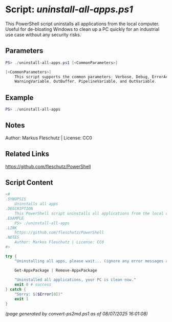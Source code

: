 Script: *uninstall-all-apps.ps1*
========================

This PowerShell script uninstalls all applications from the local computer. Useful for de-bloating Windows to clean up a PC quickly for an industrial use case without any security risks.

Parameters
----------
```powershell
PS> ./uninstall-all-apps.ps1 [<CommonParameters>]

[<CommonParameters>]
    This script supports the common parameters: Verbose, Debug, ErrorAction, ErrorVariable, WarningAction, 
    WarningVariable, OutBuffer, PipelineVariable, and OutVariable.
```

Example
-------
```powershell
PS> ./uninstall-all-apps

```

Notes
-----
Author: Markus Fleschutz | License: CC0

Related Links
-------------
https://github.com/fleschutz/PowerShell

Script Content
--------------
```powershell
<#
.SYNOPSIS
	Uninstalls all apps
.DESCRIPTION
	This PowerShell script uninstalls all applications from the local computer. Useful for de-bloating Windows to clean up a PC quickly for an industrial use case without any security risks.
.EXAMPLE
	PS> ./uninstall-all-apps
.LINK
	https://github.com/fleschutz/PowerShell
.NOTES
	Author: Markus Fleschutz | License: CC0
#>

try {
	"Uninstalling all apps, please wait... (ignore any error messages about packages that can't be removed, it's fine)"

	Get-AppxPackage | Remove-AppxPackage
	
	"Uninstalled all applications, your PC is clean now."
	exit 0 # success
} catch {
	"Sorry: $($Error[0])"
	exit 1
}
```

*(page generated by convert-ps2md.ps1 as of 08/07/2025 16:01:08)*
